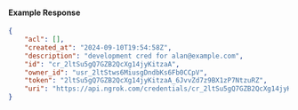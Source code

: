 <!-- Code generated for API Clients. DO NOT EDIT. -->

#### Example Response

```json
{
	"acl": [],
	"created_at": "2024-09-10T19:54:58Z",
	"description": "development cred for alan@example.com",
	"id": "cr_2ltSu5gQ7GZB2QcXg14jyKitzaA",
	"owner_id": "usr_2ltStws6MiusgDndbKs6Fb0CCpV",
	"token": "2ltSu5gQ7GZB2QcXg14jyKitzaA_6JvvZd7z9BX1zP7NtzuRZ",
	"uri": "https://api.ngrok.com/credentials/cr_2ltSu5gQ7GZB2QcXg14jyKitzaA"
}
```
